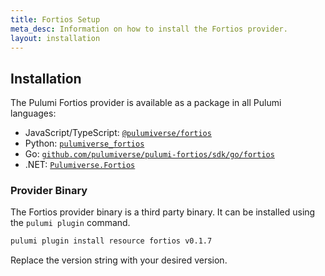 ```yaml
---
title: Fortios Setup
meta_desc: Information on how to install the Fortios provider.
layout: installation
---
```


## Installation

The Pulumi Fortios provider is available as a package in all Pulumi languages:

* JavaScript/TypeScript: [`@pulumiverse/fortios`](https://www.npmjs.com/package/@pulumiverse/fortios)
* Python: [`pulumiverse_fortios`](https://pypi.org/project/pulumiverse_fortios/)
* Go: [`github.com/pulumiverse/pulumi-fortios/sdk/go/fortios`](https://github.com/pulumiverse/pulumi-fortios/sdk/go/fortios)
* .NET: [`Pulumiverse.Fortios`](https://www.nuget.org/packages/Pulumiverse.Fortios)

### Provider Binary

The Fortios provider binary is a third party binary. It can be installed using the `pulumi plugin` command.

```bash
pulumi plugin install resource fortios v0.1.7
```

Replace the version string with your desired version.
